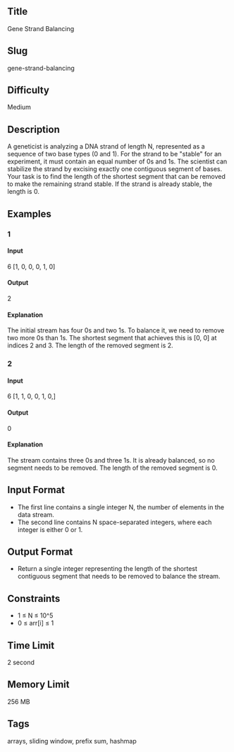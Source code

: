 ## Title

Gene Strand Balancing

## Slug

gene-strand-balancing

## Difficulty

Medium

## Description

A geneticist is analyzing a DNA strand of length N, represented as a sequence of two base types (0 and 1). For the strand to be "stable" for an experiment, it must contain an equal number of 0s and 1s. The scientist can stabilize the strand by excising exactly one contiguous segment of bases. Your task is to find the length of the shortest segment that can be removed to make the remaining strand stable. If the strand is already stable, the length is 0.

## Examples

### 1

#### Input

6
[1, 0, 0, 0, 1, 0]

#### Output

2

#### Explanation

The initial stream has four 0s and two 1s. To balance it, we need to remove two more 0s than 1s. 
The shortest segment that achieves this is [0, 0] at indices 2 and 3. 
The length of the removed segment is 2.


### 2

#### Input

6
[1, 1, 0, 0, 1, 0,]

#### Output

0

#### Explanation

The stream contains three 0s and three 1s. It is already balanced, so no segment needs to be removed. 
The length of the removed segment is 0.


## Input Format

- The first line contains a single integer N, the number of elements in the data stream.
- The second line contains N space-separated integers, where each integer is either 0 or 1.

## Output Format

- Return a single integer representing the length of the shortest contiguous segment that needs to be removed to balance the stream.

## Constraints

- 1 ≤ N ≤ 10^5
- 0 ≤ arr[i] ≤ 1

## Time Limit

2 second

## Memory Limit

256 MB

## Tags

arrays, sliding window, prefix sum, hashmap